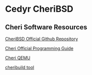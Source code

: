 # Cedyr CheriBSD

## Cheri Software Resources

[CheriBSD Official Github Repository](https://github.com/CTSRD-CHERI/cheribsd)

[Cheri Official Programming Guide](https://www.cl.cam.ac.uk/techreports/UCAM-CL-TR-947.pdf)

[Cheri QEMU](https://www.cl.cam.ac.uk/research/security/ctsrd/cheri/cheri-qemu.html)

[cheribuild tool](https://github.com/CTSRD-CHERI/cheribuild)